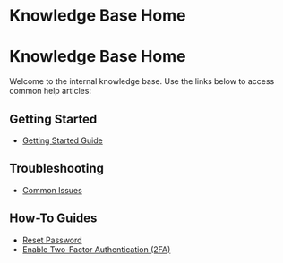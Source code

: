 # Knowledge Base Home
# Knowledge Base Home

Welcome to the internal knowledge base. Use the links below to access common help articles:

## Getting Started
- [Getting Started Guide](getting-started.md)

## Troubleshooting
- [Common Issues](troubleshooting.md)

## How-To Guides
- [Reset Password](how-to/reset-password.md)
- [Enable Two-Factor Authentication (2FA)](how-to/enable-2fa.md)
